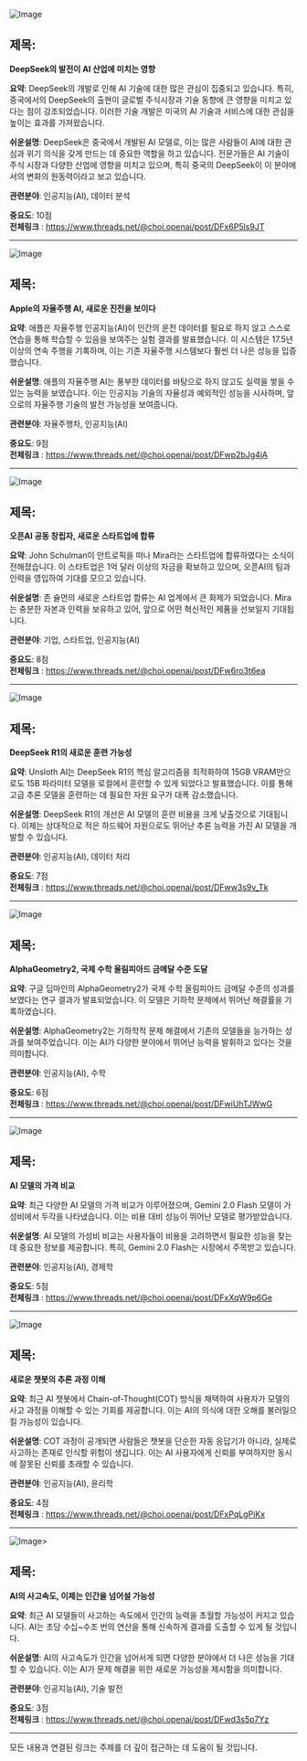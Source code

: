 ![Image](https://scontent-iad3-2.cdninstagram.com/v/t51.71878-15/476401067_602085345789856_7558588472504396094_n.jpg?stp=dst-jpg_e35_tt6&_nc_cat=100&ccb=1-7&_nc_sid=18de74&_nc_ohc=UnAjxkl6rkgQ7kNvgFmfcK1&_nc_oc=Adia8FWveKBPbZHOtrP9ZFsEQ2Ss4OLlS6wiDQV-jQ54NNpcwXwpdzL3dcor-4N0D-E&_nc_zt=23&_nc_ht=scontent-iad3-2.cdninstagram.com&edm=ACx9VUEEAAAA&_nc_gid=Agqr4atqOpDOM8ci3Vm-e2U&oh=00_AYAkzVrXBeMP7qDHwTxGc83g7Fy99eHecABrLcGYf6sbBw&oe=67AC5D88)

## 제목:
**DeepSeek의 발전이 AI 산업에 미치는 영향**

**요약**:
DeepSeek의 개발로 인해 AI 기술에 대한 많은 관심이 집중되고 있습니다. 특히, 중국에서의 DeepSeek의 출현이 글로벌 주식시장과 기술 동향에 큰 영향을 미치고 있다는 점이 강조되었습니다. 이러한 기술 개발은 미국의 AI 기술과 서비스에 대한 관심을 높이는 효과를 가져왔습니다.

**쉬운설명**:
DeepSeek은 중국에서 개발된 AI 모델로, 이는 많은 사람들이 AI에 대한 관심과 위기 의식을 갖게 만드는 데 중요한 역할을 하고 있습니다. 전문가들은 AI 기술이 주식 시장과 다양한 산업에 영향을 미치고 있으며, 특히 중국의 DeepSeek이 이 분야에서의 변화의 원동력이라고 보고 있습니다.

**관련분야**: 인공지능(AI), 데이터 분석

**중요도**: 10점  
**전체링크** : https://www.threads.net/@choi.openai/post/DFx6P5ls9JT

---

![Image](https://scontent-iad3-1.cdninstagram.com/v/t51.75761-15/476366366_18491924413008433_6311233606819137324_n.jpg?stp=dst-jpg_e35_tt6&_nc_cat=110&ccb=1-7&_nc_sid=18de74&_nc_ohc=ohxETHVVPdUQ7kNvgE8Y7iA&_nc_oc=Adh9taOAmjD352dzpXBBSXk_8uH7OQDw6x34vFpvmYDiAEYUlT5m03_mM2fPlurWVyg&_nc_zt=23&_nc_ht=scontent-iad3-1.cdninstagram.com&edm=ACx9VUEEAAAA&_nc_gid=Agqr4atqOpDOM8ci3Vm-e2U&oh=00_AYCsOQElBnsGMTzAzDG0dsDwz-xZ-MRx8VYZT-GQON5x-Q&oe=67AC61CD)

## 제목:
**Apple의 자율주행 AI, 새로운 진전을 보이다**

**요약**:
애플은 자율주행 인공지능(AI)이 인간의 운전 데이터를 필요로 하지 않고 스스로 연습을 통해 학습할 수 있음을 보여주는 실험 결과를 발표했습니다. 이 시스템은 17.5년 이상의 연속 주행을 기록하며, 이는 기존 자율주행 시스템보다 훨씬 더 나은 성능을 입증했습니다.

**쉬운설명**:
애플의 자율주행 AI는 풍부한 데이터를 바탕으로 하지 않고도 실력을 쌓을 수 있는 능력을 보였습니다. 이는 인공지능 기술의 자율성과 예외적인 성능을 시사하며, 앞으로의 자율주행 기술의 발전 가능성을 보여줍니다.

**관련분야**: 자율주행차, 인공지능(AI)

**중요도**: 9점  
**전체링크** : https://www.threads.net/@choi.openai/post/DFwp2bJg4jA

---

![Image](https://scontent-iad3-1.cdninstagram.com/v/t51.2885-15/476478155_605149475604583_8478916388024268373_n.jpg?stp=dst-jpg_e35_tt6&_nc_cat=104&ccb=1-7&_nc_sid=18de74&_nc_ohc=jokYKZfN1tYQ7kNvgEjSxcY&_nc_oc=AdgtOVRVqVoj5jSuW2ljJsWe9ibVf98a4qCAQXKh7XJtt5HW84WFxOJAzOmOFRidm9w&_nc_zt=23&_nc_ht=scontent-iad3-1.cdninstagram.com&edm=ACx9VUEEAAAA&oh=00_AYD4de267KsqnRobJvBDoFVYXeiOqz58oynOo4Tbyx8CLQ&oe=67AC6DD2)

## 제목:
**오픈AI 공동 창립자, 새로운 스타트업에 합류**

**요약**:
John Schulman이 안트로픽을 떠나 Mira라는 스타트업에 합류하였다는 소식이 전해졌습니다. 이 스타트업은 1억 달러 이상의 자금을 확보하고 있으며, 오픈AI의 팀과 인력을 영입하여 기대를 모으고 있습니다.

**쉬운설명**:
존 슐먼의 새로운 스타트업 합류는 AI 업계에서 큰 화제가 되었습니다. Mira는 충분한 자본과 인력을 보유하고 있어, 앞으로 어떤 혁신적인 제품을 선보일지 기대됩니다.

**관련분야**: 기업, 스타트업, 인공지능(AI)

**중요도**: 8점  
**전체링크** : https://www.threads.net/@choi.openai/post/DFw6ro3t6ea

---

![Image](https://scontent-iad3-1.cdninstagram.com/v/t51.75761-15/476267484_17896422171112832_6271752403170169892_n.jpg?stp=dst-jpg_e35_tt6&_nc_cat=100&ccb=1-7&_nc_sid=18de74&_nc_ohc=sKUJAjzoeuMQ7kNvgGXfaii&_nc_oc=Adjm9QkBKzpAKU_vAQZBexw9zOFBrC1vDqKNfXQ2c3OMBnDzHWJcunkoNnMrHFzeb0Y&_nc_zt=23&_nc_ht=scontent-iad3-2.cdninstagram.com&edm=ACx9VUEEAAAA&_nc_gid=Agqr4atqOpDOM8ci3Vm-e2U&oh=00_AYD0A35RA4ca2f0s8Kfp6fVJav5lKnbMEbHRh8a2Gyxjiw&oe=67AC41EB)

## 제목:
**DeepSeek R1의 새로운 훈련 가능성**

**요약**:
Unsloth AI는 DeepSeek R1의 핵심 알고리즘을 최적화하여 15GB VRAM만으로도 15B 파라미터 모델을 로컬에서 훈련할 수 있게 되었다고 발표했습니다. 이를 통해 고급 추론 모델을 훈련하는 데 필요한 자원 요구가 대폭 감소했습니다.

**쉬운설명**:
DeepSeek R1의 개선은 AI 모델의 훈련 비용을 크게 낮출것으로 기대됩니다. 이제는 상대적으로 적은 하드웨어 자원으로도 뛰어난 추론 능력을 가진 AI 모델을 개발할 수 있습니다.

**관련분야**: 인공지능(AI), 데이터 처리

**중요도**: 7점  
**전체링크** : https://www.threads.net/@choi.openai/post/DFww3s9v_Tk

---

![Image](https://scontent-iad3-2.cdninstagram.com/v/t51.75761-15/476146070_18491931166008433_1645317885550955770_n.jpg?stp=dst-jpg_e35_tt6&_nc_cat=100&ccb=1-7&_nc_sid=18de74&_nc_ohc=vfhTnkgM8w8Q7kNvgGskhWo&_nc_oc=Adj5KLxhG-CCYdCL6Zj3ZCpIzzQEfDKlUgq72jT52RvdnLJ2ZiXFMmolXvyYEFqCw-s&_nc_zt=23&_nc_ht=scontent-iad3-2.cdninstagram.com&edm=ACx9VUEEAAAA&_nc_gid=Agqr4atqOpDOM8ci3Vm-e2U&oh=00_AYBVCnoYMDh-CDIM-IUTfqBP6dSWqiL_pthti4jkFpk-dA&oe=67AC6A93)

## 제목:
**AlphaGeometry2, 국제 수학 올림피아드 금메달 수준 도달**

**요약**:
구글 딥마인의 AlphaGeometry2가 국제 수학 올림피아드 금메달 수준의 성과를 보였다는 연구 결과가 발표되었습니다. 이 모델은 기하학 문제에서 뛰어난 해결률을 기록하였습니다.

**쉬운설명**:
AlphaGeometry2는 기하학적 문제 해결에서 기존의 모델들을 능가하는 성과를 보여주었습니다. 이는 AI가 다양한 분야에서 뛰어난 능력을 발휘하고 있다는 것을 의미합니다.

**관련분야**: 인공지능(AI), 수학

**중요도**: 6점  
**전체링크** : https://www.threads.net/@choi.openai/post/DFwiUhTJWwG

---

![Image](https://scontent-iad3-1.cdninstagram.com/v/t51.2885-15/476473058_590368453811163_1026660522275993363_n.jpg?stp=dst-jpg_e35_tt6&_nc_cat=104&ccb=1-7&_nc_sid=18de74&_nc_ohc=xgInCvtPM-4Q7kNvgFWlYX5&_nc_oc=Adhb0vT-wGM3Zh-sKIyMzaScY5ymTmpaVXj6Ycr9Yw58SEfJSRLCOQxXR7RjxJygrGA&_nc_zt=23&_nc_ht=scontent-iad3-1.cdninstagram.com&edm=ACx9VUEEAAAA&oh=00_AYCcpPQRTBkF7n4ZBrpllCR_nGuDdLq-sbkviInt19RePw&oe=67AC6A83)

## 제목:
**AI 모델의 가격 비교**

**요약**:
최근 다양한 AI 모델의 가격 비교가 이루어졌으며, Gemini 2.0 Flash 모델이 가성비에서 두각을 나타냈습니다. 이는 비용 대비 성능이 뛰어난 모델로 평가받았습니다.

**쉬운설명**:
AI 모델의 가성비 비교는 사용자들이 비용을 고려하면서 필요한 성능을 찾는 데 중요한 정보를 제공합니다. 특히, Gemini 2.0 Flash는 시장에서 주목받고 있습니다.

**관련분야**: 인공지능(AI), 경제학

**중요도**: 5점  
**전체링크** : https://www.threads.net/@choi.openai/post/DFxXqW9p6Ge

---

![Image](https://scontent-iad3-2.cdninstagram.com/v/t51.75761-15/476350611_17896446684112832_1685136396180171253_n.jpg?stp=dst-jpg_e35_tt6&_nc_cat=101&ccb=1-7&_nc_sid=18de74&_nc_ohc=rIZy_o4Ca5wQ7kNvgGfW_dA&_nc_oc=AdiZJmO8R4jtEiKy87IqrytB5RtqBd8t7kaya8jLERXd1SIZaQAmLzEFF2PfczZwc1w&_nc_zt=23&_nc_ht=scontent-iad3-1.cdninstagram.com&edm=ACx9VUEEAAAA&_nc_gid=Agqr4atqOpDOM8ci3Vm-e2U&oh=00_AYBlq8KslN8GrlPYsuWQCdSGilD7EpcnV8sGTQxVG25QaQ&oe=67AC3E22)

## 제목:
**새로운 챗봇의 추론 과정 이해**

**요약**:
최근 AI 챗봇에서 Chain-of-Thought(COT) 방식을 채택하여 사용자가 모델의 사고 과정을 이해할 수 있는 기회를 제공합니다. 이는 AI의 의식에 대한 오해를 불러일으킬 가능성이 있습니다.

**쉬운설명**:
COT 과정이 공개되면 사람들은 챗봇을 단순한 자동 응답기가 아니라, 실제로 사고하는 존재로 인식할 위험이 생깁니다. 이는 AI 사용자에게 신뢰를 부여하지만 동시에 잘못된 신뢰를 초래할 수 있습니다.

**관련분야**: 인공지능(AI), 윤리학

**중요도**: 4점   
**전체링크** : https://www.threads.net/@choi.openai/post/DFxPqLgPiKx

---

![Image](https://scontent-iad3-1.cdninstagram.com/v/t51.2885-15/477236497_1850347407527830_1720125565590143966_n.jpg?stp=dst-jpg_e35_tt6&_nc_cat=101&ccb=1-7&_nc_sid=18de74&_nc_ohc=PI_64UUmWLUQ7kNvgHLZuf8&_nc_oc=Adgtu-bcoT7DB5Hbd1A62BOfzlZSwb_VBsOCpvN8Be0g2U0KmFAvu_7-NxLd-RF_)&gt; 

## 제목:
**AI의 사고속도, 이제는 인간을 넘어설 가능성**

**요약**:
최근 AI 모델들이 사고하는 속도에서 인간의 능력을 초월할 가능성이 커지고 있습니다. AI는 초당 수십~수조 번의 연산을 통해 신속하게 결과를 도출할 수 있게 될 것입니다.

**쉬운설명**:
AI의 사고속도가 인간을 넘어서게 되면 다양한 분야에서 더 나은 성능을 기대할 수 있습니다. 이는 AI가 문제 해결을 위한 새로운 가능성을 제시함을 의미합니다.

**관련분야**: 인공지능(AI), 기술 발전

**중요도**: 3점  
**전체링크** : https://www.threads.net/@choi.openai/post/DFwd3s5p7Yz

---

모든 내용과 연결된 링크는 주제를 더 깊이 접근하는 데 도움이 될 것입니다.